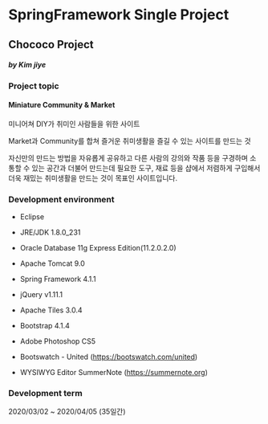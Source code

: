 # SpringFramework Single Project
## Chococo Project
##### by Kim jiye





### Project topic
#### Miniature Community & Market

미니어쳐 DIY가 취미인 사람들을 위한 사이트

Market과 Community를 합쳐 즐거운 취미생활을 즐길 수 있는 사이트를 만드는 것


    
자신만의 만드는 방법을 자유롭게 공유하고 다른 사람의 강의와 작품 등을 구경하며 소통할 수 있는 공간과 더불어 만드는데 필요한 도구, 재료 등을 샵에서 저렴하게 구입해서 더욱 재밌는 취미생활을 만드는 것이 목표인 사이트입니다.





### Development environment

- Eclipse

- JRE/JDK 1.8.0_231

- Oracle Database 11g Express Edition(11.2.0.2.0)

- Apache Tomcat 9.0

- Spring Framework 4.1.1

- jQuery v1.11.1

- Apache Tiles 3.0.4

- Bootstrap 4.1.4

- Adobe Photoshop CS5

- Bootswatch - United (https://bootswatch.com/united)

- WYSIWYG Editor SummerNote (https://summernote.org)   




### Development term
2020/03/02 ~ 2020/04/05 (35일간)

